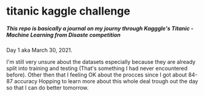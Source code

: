 # titanic kaggle challenge

<h5>This repo is basically a journal on my journy through Kagggle's Titanic - Machine Learning from Disaste competition </h5>

Day 1 aka March 30, 2021. 

I'm still very unsure about the datasets especially because they are already split into training and testing  (That's something I had never encountered before).
Other then that I feeling OK about the procces since I got about 84-87 accuracy
Hopping to learn more about this whole deal trough out the day so that I can do better tomorrow.
